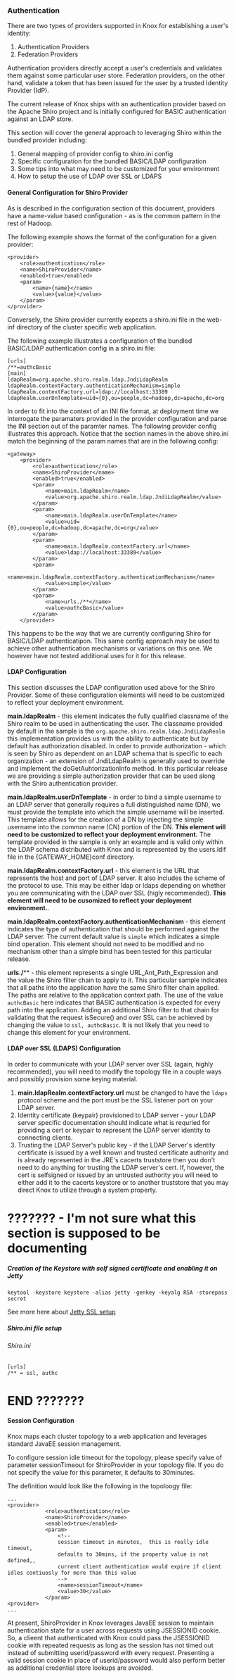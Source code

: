 <!---
   Licensed to the Apache Software Foundation (ASF) under one or more
   contributor license agreements.  See the NOTICE file distributed with
   this work for additional information regarding copyright ownership.
   The ASF licenses this file to You under the Apache License, Version 2.0
   (the "License"); you may not use this file except in compliance with
   the License.  You may obtain a copy of the License at

       http://www.apache.org/licenses/LICENSE-2.0

   Unless required by applicable law or agreed to in writing, software
   distributed under the License is distributed on an "AS IS" BASIS,
   WITHOUT WARRANTIES OR CONDITIONS OF ANY KIND, either express or implied.
   See the License for the specific language governing permissions and
   limitations under the License.
--->

### Authentication ###

There are two types of providers supported in Knox for establishing a user's identity:

1. Authentication Providers
2. Federation Providers

Authentication providers directly accept a user's credentials and validates them against some particular user store. Federation providers, on the other hand, validate a token that has been issued for the user by a trusted Identity Provider (IdP).

The current release of Knox ships with an authentication provider based on the Apache Shiro project and is initially configured for BASIC authentication against an LDAP store.

This section will cover the general approach to leveraging Shiro within the bundled provider including:

1. General mapping of provider config to shiro.ini config
2. Specific configuration for the bundled BASIC/LDAP configuration
3. Some tips into what may need to be customized for your environment
4. How to setup the use of LDAP over SSL or LDAPS

#### General Configuration for Shiro Provider ####

As is described in the configuration section of this document, providers have a name-value based configuration - as is the common pattern in the rest of Hadoop.

The following example shows the format of the configuration for a given provider:

    <provider>
        <role>authentication</role>
        <name>ShiroProvider</name>
        <enabled>true</enabled>
        <param>
            <name>{name}</name>
            <value>{value}</value>
        </param>
    </provider>

Conversely, the Shiro provider currently expects a shiro.ini file in the web-inf directory of the cluster specific web application.

The following example illustrates a configuration of the bundled BASIC/LDAP authentication config in a shiro.ini file:

	[urls]
	/**=authcBasic
	[main]
	ldapRealm=org.apache.shiro.realm.ldap.JndiLdapRealm
	ldapRealm.contextFactory.authenticationMechanism=simple
	ldapRealm.contextFactory.url=ldap://localhost:33389
	ldapRealm.userDnTemplate=uid={0},ou=people,dc=hadoop,dc=apache,dc=org

In order to fit into the context of an INI file format, at deployment time we interrogate the paramaters provided in the provider configuration and parse the INI section out of the paramter names. The following provider config illustrates this approach. Notice that the section names in the above shiro.ini match the beginning of the param names that are in the following config:

    <gateway>
        <provider>
            <role>authentication</role>
            <name>ShiroProvider</name>
            <enabled>true</enabled>
            <param>
                <name>main.ldapRealm</name>
                <value>org.apache.shiro.realm.ldap.JndiLdapRealm</value>
            </param>
            <param>
                <name>main.ldapRealm.userDnTemplate</name>
                <value>uid={0},ou=people,dc=hadoop,dc=apache,dc=org</value>
            </param>
            <param>
                <name>main.ldapRealm.contextFactory.url</name>
                <value>ldap://localhost:33389</value>
            </param>
            <param>
                <name>main.ldapRealm.contextFactory.authenticationMechanism</name>
                <value>simple</value>
            </param>
            <param>
                <name>urls./**</name>
                <value>authcBasic</value>
            </param>
        </provider>

This happens to be the way that we are currently configuring Shiro for BASIC/LDAP authenticatipon. This same config approach may be used to achieve other authentication mechanisms or variations on this one. We however have not tested additional uses for it for this release.

#### LDAP Configuration ####

This section discusses the LDAP configuration used above for the Shiro Provider. Some of these configuration elements will need to be customized to reflect your deployment environment.

**main.ldapRealm** - this element indicates the fully qualified classname of the Shiro realm to be used in authenticating the user. The classname provided by default in the sample is the `org.apache.shiro.realm.ldap.JndiLdapRealm` this implementation provides us with the ability to authenticate but by default has authorization disabled. In order to provide authorization - which is seen by Shiro as dependent on an LDAP schema that is specific to each organization - an extension of JndiLdapRealm is generally used to override and implement the doGetAuhtorizationInfo method. In this particular release we are providing a simple authorization provider that can be used along with the Shiro authentication provider.

**main.ldapRealm.userDnTemplate** - in order to bind a simple username to an LDAP server that generally requires a full distinguished name (DN), we must provide the template into which the simple username will be inserted. This template allows for the creation of a DN by injecting the simple username into the common name (CN) portion of the DN. **This element will need to be customized to reflect your deployment environment.** The template provided in the sample is only an example and is valid only within the LDAP schema distributed with Knox and is represented by the users.ldif file in the {GATEWAY_HOME}conf directory.

**main.ldapRealm.contextFactory.url** - this element is the URL that represents the host and port of LDAP server. It also includes the scheme of the protocol to use. This may be either ldap or ldaps depending on whether you are communicating with the LDAP over SSL (higly recommended). **This element will need to be cusomized to reflect your deployment environment.**.

**main.ldapRealm.contextFactory.authenticationMechanism** - this element indicates the type of authentication that should be performed against the LDAP server. The current default value is `simple` which indicates a simple bind operation. This element should not need to be modified and no mechanism other than a simple bind has been tested for this particular release.

**urls./**** - this element represents a single URL_Ant_Path_Expression and the value the Shiro filter chain to apply to it. This particular sample indicates that all paths into the application have the same Shiro filter chain applied. The paths are relative to the application context path. The use of the value `authcBasic` here indicates that BASIC authentication is expected for every path into the application. Adding an additional Shiro filter to that chain for validating that the request isSecure() and over SSL can be achieved by changing the value to `ssl, authcBasic`. It is not likely that you need to change this element for your environment.

#### LDAP over SSL (LDAPS) Configuration ####
In order to communicate with your LDAP server over SSL (again, highly recommended), you will need to modify the topology file in a couple ways and possibly provision some keying material.

1. **main.ldapRealm.contextFactory.url** must be changed to have the `ldaps` protocol scheme and the port must be the SSL listener port on your LDAP server.
2. Identity certificate (keypair) provisioned to LDAP server - your LDAP server specific documentation should indicate what is requried for providing a cert or keypair to represent the LDAP server identity to connecting clients.
3. Trusting the LDAP Server's public key - if the LDAP Server's identity certificate is issued by a well known and trusted certificate authority and is already represented in the JRE's cacerts truststore then you don't need to do anything for trusting the LDAP server's cert. If, however, the cert is selfsigned or issued by an untrusted authority you will need to either add it to the cacerts keystore or to another truststore that you may direct Knox to utilize through a system property.


# ??????? - I'm not sure what this section is supposed to be documenting

##### Creation of the Keystore with self signed certificate and enabling it on Jetty

    keytool -keystore keystore -alias jetty -genkey -keyalg RSA -storepass secret

See more here about [Jetty SSL setup](http://wiki.eclipse.org/Jetty/Howto/Configure_SSL)

##### Shiro.ini file setup

###### Shiro.ini ######

    [urls]
    /** = ssl, authc

# END ???????

#### Session Configuration ####

Knox maps each cluster topology to a web application and leverages standard JavaEE session management.

To configure session idle timeout for the topology, please specify value of parameter sessionTimeout for ShiroProvider in your topology file.  If you do not specify the value for this parameter, it defaults to 30minutes.

The definition would look like the following in the topoloogy file:

    ...
    <provider>
                <role>authentication</role>
                <name>ShiroProvider</name>
                <enabled>true</enabled>
                <param>
                    <!-- 
                    session timeout in minutes,  this is really idle timeout,
                    defaults to 30mins, if the property value is not defined,, 
                    current client authentication would expire if client idles contiuosly for more than this value
                    -->
                    <name>sessionTimeout</name>
                    <value>30</value>
                </param>
    <provider>
    ...


At present, ShiroProvider in Knox leverages JavaEE session to maintain authentication state for a user across requests using JSESSIONID cookie.  So, a clieent that authenticated with Knox could pass the JSESSIONID cookie with repeated requests as long as the session has not timed out instead of submitting userid/password with every request.  Presenting a valid session cookie in place of userid/password would also perform better as additional credential store lookups are avoided.



